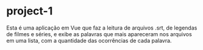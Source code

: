 # project-1

Esta é uma aplicação em Vue que faz a leitura de arquivos .srt, de legendas
de filmes e séries, e exibe as palavras que mais apareceram nos arquivos 
em uma lista, com a quantidade das ocorrências de cada palavra.
